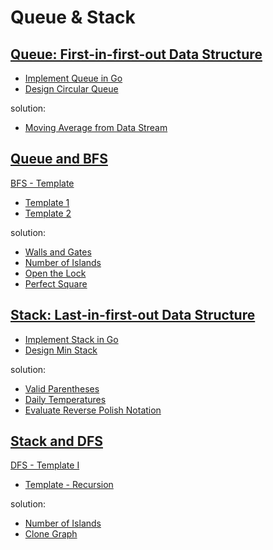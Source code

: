 # Queue & Stack

## [Queue: First-in-first-out Data Structure](https://leetcode.com/explore/learn/card/queue-stack/228/first-in-first-out-data-structure/1355/)

* [Implement Queue in Go](queue/queue.go)
* [Design Circular Queue](queue/circular_queue.go)

solution:

* [Moving Average from Data Stream]()

## [Queue and BFS](https://leetcode.com/explore/learn/card/queue-stack/231/practical-application-queue/1376/)

[BFS - Template](https://leetcode.com/explore/learn/card/queue-stack/231/practical-application-queue/1372/)

* [Template 1](queue/bfs/tmpl1/bfs.go)
* [Template 2](queue/bfs/tmpl2/bfs.go)

solution:

* [Walls and Gates]()
* [Number of Islands](practice/island.go)
* [Open the Lock](practice/open_lock.go)
* [Perfect Square](practice/square.go)

## [Stack: Last-in-first-out Data Structure](https://leetcode.com/explore/learn/card/queue-stack/230/usage-stack/1369/)

* [Implement Stack in Go](stack/stack.go)
* [Design Min Stack](stack/min_stack.go)

solution:

* [Valid Parentheses](practice/parentheses.go)
* [Daily Temperatures](practice/daily_temp.go)
* [Evaluate Reverse Polish Notation](practice/reverse_polish.go)

## [Stack and DFS](https://leetcode.com/explore/learn/card/queue-stack/232/practical-application-stack/1377/)

[DFS - Template I](https://leetcode.com/explore/learn/card/queue-stack/232/practical-application-stack/1384/)

* [Template - Recursion](stack/dfs/tmpl1/dfs.go)

solution:

* [Number of Islands](practice/island.go)
* [Clone Graph](practice/clone_graph.go)

